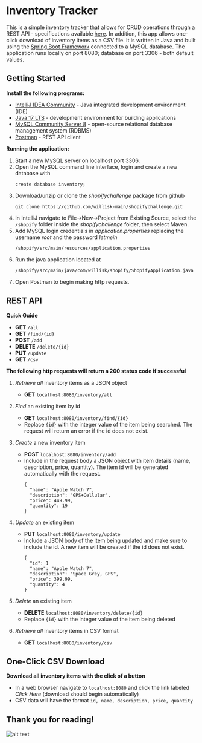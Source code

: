 # Inventory Tracker

This is a simple inventory tracker that allows for CRUD operations through a REST API - specifications available [here](https://docs.google.com/document/d/1oO6BjQaskAn294iZ34094TIVOb5-kR7jgIcRNnLzFe8/edit?usp=sharing). In addition, this app allows one-click download of inventory items as a CSV file. It is written in Java and built using the [Spring Boot Framework](https://start.spring.io/) connected to a MySQL database. The application runs locally on port 8080; database on port 3306 - both default values. 

## Getting Started
**Install the following programs:**
- [IntelliJ IDEA Community](https://www.jetbrains.com/idea/download/?fromIDE=#section=windows) - Java integrated development environment (IDE)
- [Java 17 LTS](https://www.oracle.com/java/technologies/downloads/) - development environment for building applications
- [MySQL Community Server 8](https://dev.mysql.com/downloads/mysql/) - open-source relational database management system (RDBMS)
- [Postman](https://www.postman.com/downloads/) - REST API client

**Running the application:**
   1. Start a new MySQL server on localhost port 3306.
   2. Open the MySQL command line interface, login and create a new database with
      ```
      create database inventory;
      ```
   3. Download/unzip or clone the *shopifychallenge* package from github 
      ```
      git clone https://github.com/willisk-main/shopifychallenge.git
      ```
   4. In IntelliJ navigate to File->New->Project from Existing Source, select the `/shopify` folder inside the *shopifychallenge* folder, then select Maven. 
   5. Add MySQL login credentials in *application.properties* replacing the username *root* and the password *letmein*
      ```
      /shopify/src/main/resources/application.properties
      ```
   6. Run the java application located at 
      ```
      /shopify/src/main/java/com/willisk/shopify/ShopifyApplication.java
      ```
   7. Open Postman to begin making http requests.  

## REST API

**Quick Guide**

- **GET**  ```/all```
- **GET** ```/find/{id}```
-  **POST** ```/add```
-  **DELETE** ```/delete/{id}```
-  **PUT** ```/update```
- **GET** ```/csv```

**The following http requests will return a 200 status code if successful**

1. *Retrieve all* inventory items as a JSON object
    - **GET**  ```localhost:8080/inventory/all```


2. *Find* an existing item by id
    - **GET** ```localhost:8080/inventory/find/{id}```
    - Replace `{id}` with the integer value of the item being searched. The request will return an error if the id does not exist.


4. *Create* a new inventory item 
    - **POST** ```localhost:8080/inventory/add```
    - Include in the request body a JSON object with item details (name, description, price, quantity). The item id will be generated automatically with the request. 
      ```
      {
        "name": "Apple Watch 7",
        "description": "GPS+Cellular",
        "price": 449.99,
        "quantity": 19
      }
      ```

3. *Update* an existing item 
    - **PUT** ```localhost:8080/inventory/update```
    - Include a JSON body of the item being updated and make sure to include the id. A new item will be created if the id does not exist.
      ```
      {
        "id": 1
        "name": "Apple Watch 7",
        "description": "Space Grey, GPS",
        "price": 399.99,
        "quantity": 4
      }    
      ```
4. *Delete* an existing item 
    - **DELETE** ```localhost:8080/inventory/delete/{id}```
    - Replace `{id}` with the integer value of the item being deleted

5. *Retrieve all* inventory items in CSV format
    - **GET** ```localhost:8080/inventory/csv```

## One-Click CSV Download
**Download all inventory items with the click of a button**

- In a web browser navigate to `localhost:8080` and click the link labeled *Click Here* (download should begin automatically)
- CSV data will have the format ```id, name, description, price, quantity```
      
## Thank you for reading!
![alt text](https://cdn.shopify.com/s/files/1/0611/1605/5788/t/2/assets/shopify-internships-logo.svg?v=5409994561124683960 "Shopify Internships")
